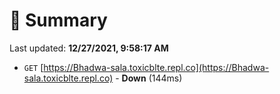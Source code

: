 # 📖 Summary
Last updated: **12/27/2021, 9:58:17 AM**

- `GET` [https://Bhadwa-sala.toxicblte.repl.co](https://Bhadwa-sala.toxicblte.repl.co) - **Down** (144ms)
